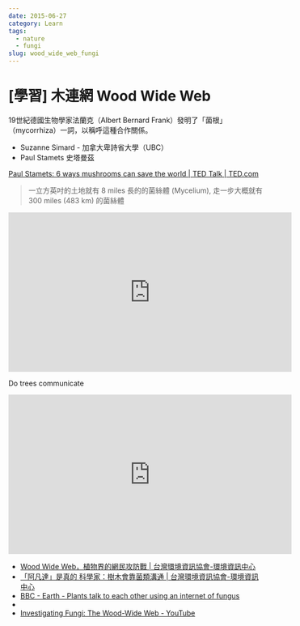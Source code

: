 ```yaml
---
date: 2015-06-27
category: Learn
tags: 
  - nature
  - fungi
slug: wood_wide_web_fungi
---
```

# [學習] 木連網 Wood Wide Web

19世紀德國生物學家法蘭克（Albert Bernard Frank）發明了「菌根」（mycorrhiza）一詞，以稱呼這種合作關係。

* Suzanne Simard - 加拿大卑詩省大學（UBC）
* Paul Stamets 史塔曼茲

[Paul Stamets: 6 ways mushrooms can save the world | TED Talk | TED.com](http://www.ted.com/talks/paul_stamets_on_6_ways_mushrooms_can_save_the_world)

> 一立方英吋的土地就有 8 miles 長的的菌絲體 (Mycelium), 走一步大概就有 300 miles (483 km) 的菌絲體


<iframe width="560" height="315" src="https://www.youtube.com/embed/dRSPy3ZwpBk" frameborder="0" allowfullscreen></iframe>

Do trees communicate

<iframe width="560" height="315" src="https://www.youtube.com/embed/iSGPNm3bFmQ" frameborder="0" allowfullscreen></iframe>


* [Wood Wide Web，植物界的網民攻防戰 | 台灣環境資訊協會-環境資訊中心](http://e-info.org.tw/node/105232)
* [「阿凡達」是真的 科學家：樹木會靠菌類溝通 | 台灣環境資訊協會-環境資訊中心](http://e-info.org.tw/node/95624)
* [BBC - Earth - Plants talk to each other using an internet of fungus](http://www.bbc.com/earth/story/20141111-plants-have-a-hidden-internet)
* 
* [Investigating Fungi: The Wood-Wide Web - YouTube](https://www.youtube.com/playlist?list=PL854EAFB800363693)
